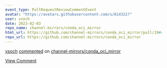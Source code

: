 ```yaml
---
event_type: PullRequestReviewCommentEvent
avatar: "https://avatars.githubusercontent.com/u/814322?"
user: vsoch
date: 2023-02-03
repo_name: channel-mirrors/conda_oci_mirror
html_url: https://github.com/channel-mirrors/conda_oci_mirror/pull/19#discussion_r1095257211
repo_url: https://github.com/channel-mirrors/conda_oci_mirror
---
```


<a href='https://github.com/vsoch' target='_blank'>vsoch</a> <a href='https://github.com/channel-mirrors/conda_oci_mirror/pull/19#discussion_r1095257211' target='_blank'>commented</a> on <a href='https://github.com/channel-mirrors/conda_oci_mirror' target='_blank'>channel-mirrors/conda_oci_mirror</a>

<a href='https://github.com/channel-mirrors/conda_oci_mirror/pull/19#discussion_r1095257211' target='_blank'>View Comment</a>